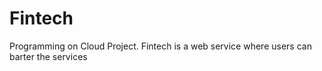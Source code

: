 # Fintech
Programming on Cloud Project. Fintech is a web service where users can barter the services
